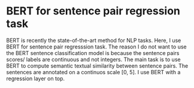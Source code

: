 # BERT for sentence pair regression task
BERT is recently the  state-of-the-art method for NLP tasks.
Here, I use BERT for sentence pair regresssion task.
The reason I do not want to use the BERT sentence classification model is because the sentence pairs scores/ labels are continuous and not integers.
The main task is to use BERT to compute semantic textual similarity between sentence pairs.
The sentences are annotated on a continuos scale [0, 5].
I use BERT with a  regression layer on top.
